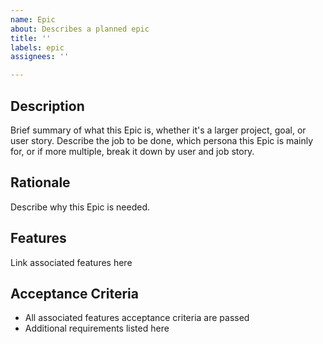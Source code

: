 ```yaml
---
name: Epic
about: Describes a planned epic
title: ''
labels: epic
assignees: ''

---
```


## Description
Brief summary of what this Epic is, whether it's a larger project, goal, or user story. Describe the job to be done, which persona this Epic is mainly for, or if more multiple, break it down by user and job story.

## Rationale
Describe why this Epic is needed.

## Features
Link associated features here

## Acceptance Criteria

- All associated features acceptance criteria are passed
- Additional requirements listed here
